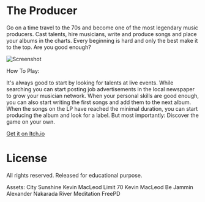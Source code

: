 # The Producer 
Go on a time travel to the 70s and become one of the most legendary music producers. Cast talents, hire musicians, write and produce songs and place your albums in the charts. Every beginning is hard and only the best make it to the top. Are you good enough?

![Screenshot](https://img.itch.zone/aW1hZ2UvNTkyOTU3LzMxMzYyOTYucG5n/original/%2B8R4kU.png)

How To Play:

It's always good to start by looking for talents at live events. While searching you can start posting job advertisements in the local newspaper to grow your musician network. When your personal skills are good enough, you can also start writing the first songs and add them to the next album. When the songs on the LP have reached the minimal duration, you can start producing the  album and look for a label. 
But most importantly: Discover the game on your own. 

[Get it on Itch.io](https://nimblebeastscollective.itch.io/nb-the-producer)

# License
All rights reserved. Released for educational purpose.

Assets:
City Sunshine  Kevin MacLeod
Limit 70 Kevin MacLeod
Be Jammin Alexander Nakarada
River Meditation FreePD
